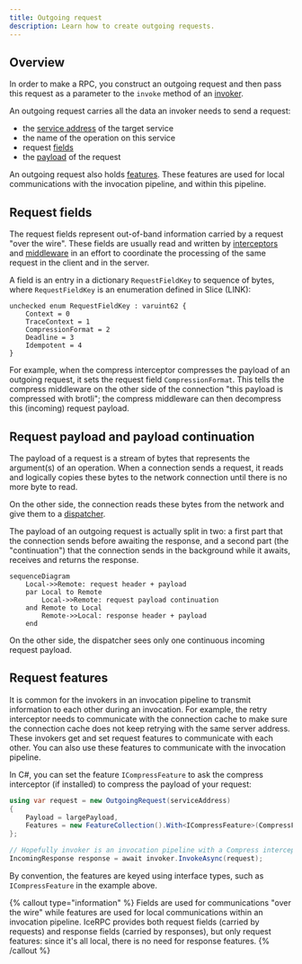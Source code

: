```yaml
---
title: Outgoing request
description: Learn how to create outgoing requests.
---
```


## Overview

In order to make a RPC, you construct an outgoing request and then pass this request as a parameter to the `invoke`
method of an [invoker](invocation-pipeline#the-invoker-abstraction).

An outgoing request carries all the data an invoker needs to send a request:

- the [service address](service-address) of the target service
- the name of the operation on this service
- request [fields](#request-fields)
- the [payload](invocation-pipleine#payload-and-payload-continuation) of the request

An outgoing request also holds [features](#request-features). These features are used for local communications with the
invocation pipeline, and within this pipeline.

## Request fields

The request fields represent out-of-band information carried by a request "over the wire". These fields are usually read
and written by [interceptors](interceptor) and [middleware](../dispatch/middleware) in an effort to coordinate the
processing of the same request in the client and in the server.

A field is an entry in a dictionary `RequestFieldKey` to sequence of bytes, where `RequestFieldKey` is an enumeration
defined in Slice (LINK):

```slice
unchecked enum RequestFieldKey : varuint62 {
    Context = 0
    TraceContext = 1
    CompressionFormat = 2
    Deadline = 3
    Idempotent = 4
}
```

For example, when the compress interceptor compresses the payload of an outgoing request, it sets the request field
`CompressionFormat`. This tells the compress middleware on the other side of the connection "this payload is compressed
with brotli"; the compress middleware can then decompress this (incoming) request payload.

## Request payload and payload continuation

The payload of a request is a stream of bytes that represents the argument(s) of an operation. When a connection sends a
request, it reads and logically copies these bytes to the network connection until there is no more byte to read.

On the other side, the connection reads these bytes from the network and give them to a
[dispatcher](../dispatch/dispatch-pipeline#the-dispatcher-abstraction).

The payload of an outgoing request is actually split in two: a first part that the connection sends before awaiting the
response, and a second part (the "continuation") that the connection sends in the background while it awaits, receives
and returns the response.

```mermaid
sequenceDiagram
    Local->>Remote: request header + payload
    par Local to Remote
        Local->>Remote: request payload continuation
    and Remote to Local
        Remote->>Local: response header + payload
    end
```

On the other side, the dispatcher sees only one continuous incoming request payload.

## Request features

It is common for the invokers in an invocation pipeline to transmit information to each other during an invocation. For
example, the retry interceptor needs to communicate with the connection cache to make sure the connection cache does not
keep retrying with the same server address. These invokers get and set request features to communicate with each other. You can also use these features to communicate with the invocation pipeline.

In C#, you can set the feature `ICompressFeature` to ask the compress interceptor (if installed) to compress the payload
of your request:

```csharp
using var request = new OutgoingRequest(serviceAddress)
{
    Payload = largePayload,
    Features = new FeatureCollection().With<ICompressFeature>(CompressFeature.Compress)
};

// Hopefully invoker is an invocation pipeline with a Compress interceptor.
IncomingResponse response = await invoker.InvokeAsync(request);
```

By convention, the features are keyed using interface types, such as `ICompressFeature` in the example above.

{% callout type="information" %}
Fields are used for communications "over the wire" while features are used for local communications within an invocation
pipeline. IceRPC provides both request fields (carried by requests) and response fields (carried by responses), but
only request features: since it's all local, there is no need for response features.
{% /callout %}
